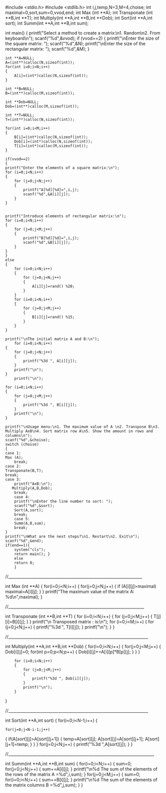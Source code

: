 #include <stdio.h>
#include <stdlib.h>
int i,j,temp,N=3,M=4,choise;
int maximal=0,sort,sum=0,vvod,end;
int Max (int **A);
int Transponate (int **B,int **T);
int Multiply(int **A,int **B,int **Dob);
int Sort(int **A,int sort);
int Summ(int **A,int **B,int sum);


int main()
{
    printf("Select a method to create a matrix:\n1. Random\n2. From keyboard\n");
    scanf("%d",&vvod);
    if (vvod==2)
    {
    printf("\nEnter the size of the square matrix: ");
    scanf("%d",&N);
    printf("\nEnter the size of the rectangular matrix: ");
    scanf("%d",&M);
    }


    int **A=NULL;
    A=(int**)calloc(N,sizeof(int));
    for(int i=0;i<N;i++)
    {
        A[i]=(int*)calloc(N,sizeof(int));
    }

    int **B=NULL;
    B=(int**)calloc(M,sizeof(int));

    int **Dob=NULL;
    Dob=(int**)calloc(M,sizeof(int));

    int **T=NULL;
    T=(int**)calloc(N,sizeof(int));

    for(int i=0;i<M;i++)
    {
        B[i]=(int*)calloc(N,sizeof(int));
        Dob[i]=(int*)calloc(N,sizeof(int));
        T[i]=(int*)calloc(M,sizeof(int));
    }

    if(vvod==2)
    {
    printf("Enter the elements of a square matrix:\n");
    for (i=0;i<N;i++)
    {
        for (j=0;j<N;j++)
        {
            printf("A[%d][%d]=",i,j);
            scanf("%d",&A[i][j]);
        }
    }


    printf("Introduce elements of rectangular matrix:\n");
    for (i=0;i<N;i++)
    {
        for (j=0;j<M;j++)
        {
            printf("B[%d][%d]=",i,j);
            scanf("%d",&B[i][j]);
        }
    }
    }
    else
    {
        for (i=0;i<N;i++)
        {
            for (j=0;j<N;j++)
            {
                A[i][j]=rand() %20;
            }
        }
        for (i=0;i<N;i++)
        {
            for (j=0;j<M;j++)
            {
                B[i][j]=rand() %15;
            }
        }
    }

    printf("\nThe initial matrix A and B:\n");
        for (i=0;i<N;i++)
    {
        for (j=0;j<N;j++)
        {
            printf("%3d ", A[i][j]);
        }
        printf("\n");
    }
        printf("\n");

    for (i=0;i<N;i++)
    {
        for (j=0;j<M;j++)
        {
            printf("%3d ", B[i][j]);
        }
        printf("\n");
    }

    printf("\nUsage menu:\n1. The maximum value of A \n2. Transpose B\n3. Multiply AxB\n4. Sort matrix row A\n5. Show the amount in rows and columns\n");
    scanf("%d",&choise);
    switch (choise)
    {
    case 1:
    Max (A);
        break;
    case 2:
    Transponate(B,T);
    break;
    case 3:
        printf("AxB:\n");
       Multiply(A,B,Dob);
        break;
        case 4:
        printf("\nEnter the line number to sort: ");
        scanf("%d",&sort);
        Sort(A,sort);
        break;
        case 5:
        Summ(A,B,sum);
        break;
    }
    printf("\nWhat are the next steps?\n1. Restart\n2. Exit\n");
    scanf("%d",&end);
    if(end==1){
        system("cls");
        return main(); }
        else
        return 0;
        }

//___________________________________________________________________

int Max (int **A)
{
    for(i=0;i<N;i++)
        {
            for(j=0;j<N;j++)
            {
                if (A[i][j]>maximal)
                maximal=A[i][j];
            }
        }
        printf("The maximum value of the matrix А: %d\n",maximal);
}

//____________________________________________________________________

int Transponate (int **B,int **T)
{
    for (i=0;i<N;i++)
        {
            for (j=0;j<M;j++)
            {
                T[j][i]=B[i][j];
            }
        }
        printf("\n Transposed matrix :  is:\n");
    for (i=0;i<M;i++)
    {
        for (j=0;j<N;j++)
        {
            printf("%3d ", T[i][j]);
        }
        printf("\n");
    }
}

//______________________________________________________________________

int Multiply(int **A,int **B,int **Dob)
{
     for(i=0;i<N;i++)
        {
            for(j=0;j<M;j++)
            {
                Dob[i][j]=0;
                for(int p=0;p<N;p++)
                {
                    Dob[i][j]+=A[i][p]*B[p][j];
                }
            }
        }

        for (i=0;i<N;i++)
        {
            for (j=0;j<M;j++)
            {
                printf("%3d ", Dob[i][j]);
            }
            printf("\n");
        }
}

//______________________________________________________________________

int Sort(int **A,int sort)
{
    for(i=0;i<N-1;i++)
    {


    for(j=0;j<N-i-1;j++)
{
        if(A[sort][j]>A[sort][j+1])
                {
                    temp=A[sort][j];
                    A[sort][j]=A[sort][j+1];
                    A[sort][j+1]=temp;
                }
}
    }
for(j=0;j<N;j++)
{
    printf("%3d ",A[sort][j]);
}
}

//_________________________________________________________________________


int Summ(int **A,int **B,int sum)
{
    for(i=0;i<N;i++)
    {
        sum=0;
        for(j=0;j<N;j++)
        {
            sum+=A[i][j];
        }
        printf("\n%d The sum of the elements of the rows of the matrix А =%d",i,sum);
        }
    for(j=0;j<M;j++)
    {
        sum=0;
        for(i=0;i<N;i++)
        {
            sum+=B[i][j];
        }
        printf("\n%d The sum of the elements of the matrix columns В =%d",j,sum);
    }
}
